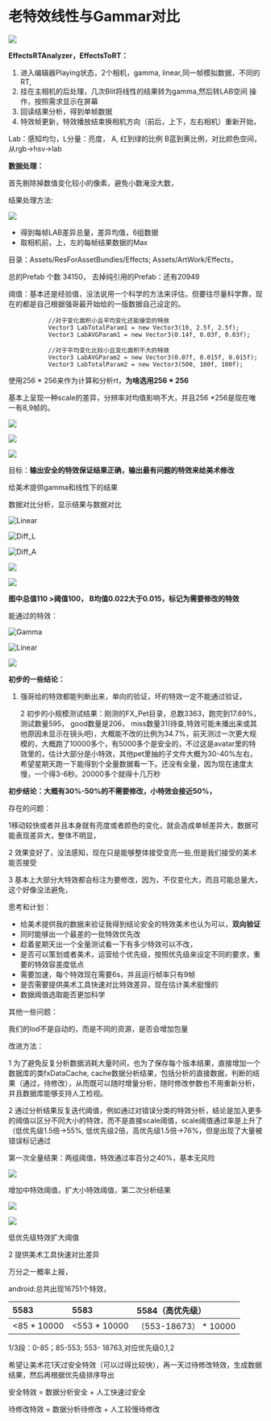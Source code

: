 # 老特效线性与Gammar对比

![](../../../../.gitbook/assets/image%20%2811%29.png)

**EffectsRTAnalyzer，EffectsToRT：**

1. 进入编辑器Playing状态，2个相机，gamma, linear,同一帧模拟数据，不同的RT,
2. 挂在主相机的后处理，几次Blit将线性的结果转为gamma,然后转LAB空间 操作，按照需求显示在屏幕
3.  回读结果分析，得到单帧数据
4.  特效帧更新，特效播放结束换相机方向（前后，上下，左右相机）重新开始，

Lab：感知均匀，L分量：亮度， A, 红到绿的比例 B蓝到黄比例，对比颜色空间，从rgb-&gt;hsv-&gt;lab

**数据处理：**

首先剔除掉数值变化较小的像素，避免小数淹没大数，

结果处理方法:

![](../../../../.gitbook/assets/image%20%2818%29.png)



* 得到每帧LAB差异总量，差异均值，6组数据
* 取相机前，上，左的每帧结果数据的Max

目录：Assets/ResForAssetBundles/Effects; Assets/ArtWork/Effects，

总的Prefab 个数 34150， 去掉纯引用的Prefab：还有20949

阈值：基本还是经验值，没法说用一个科学的方法来评估，但要往尽量科学靠，现在的都是自己根据强哥最开始给的一版数据自己设定的。

```text
           //对于变化面积小且平均变化还能接受的特效
           Vector3 LabTotalParam1 = new Vector3(10, 2.5f, 2.5f);
           Vector3 LabAVGParam1 = new Vector3(0.14f, 0.03f, 0.03f);
           
           //对于平均变化比较小且变化面积不大的特效
           Vector3 LabAVGParam2 = new Vector3(0.07f, 0.015f, 0.015f);
           Vector3 LabTotalParam2 = new Vector3(500, 100f, 100f);
```

使用256 \* 256来作为计算和分析rt，**为啥选用256 \* 256**

基本上呈现一种scale的差异，分辨率对均值影响不大，并且256 \*256是现在唯一有8,9帧的。

![](../../../../.gitbook/assets/image%20%2820%29.png)

![](../../../../.gitbook/assets/image%20%2841%29.png)

![](../../../../.gitbook/assets/image%20%2825%29.png)

目标：**输出安全的特效保证结果正确，输出最有问题的特效来给美术修改**

给美术提供gamma和线性下的结果

数据对比分析，显示结果与数据对比

![Linear](../../../../.gitbook/assets/image%20%2812%29.png)

![Diff\_L](../../../../.gitbook/assets/image%20%2823%29.png)

![Diff\_A](../../../../.gitbook/assets/image%20%2834%29.png)

![](../../../../.gitbook/assets/image%20%2831%29.png)

![](../../../../.gitbook/assets/image%20%2829%29.png)

**图中总值110 &gt;阈值100， B均值0.022大于0.015，标记为需要修改的特效**

能通过的特效：

![Gamma](../../../../.gitbook/assets/image%20%2833%29.png)

![ Linear](../../../../.gitbook/assets/image%20%2813%29.png)

![](../../../../.gitbook/assets/image%20%2840%29.png)



**初步的一些结论：**

1. 强哥给的特效都能判断出来，单向的验证，坏的特效一定不能通过验证，

   2 初步的小规模测试结果：刚测的FX\_Pet目录，总数3363，跑完到17.69%， 测试数量595， good数量是206， miss数量31\(待查,特效可能未播出来或其他原因未显示在镜头吧\)，大概能不改的比例为34.7%，前天测过一次更大规模的，大概跑了10000多个，有5000多个是安全的，不过这是avatar里的特效里的，估计大部分是小特效，其他pet里抽的子文件大概为30-40%左右，希望星期天跑一下能得到个全量数据看一下。还没有全量，因为现在速度太慢，一个得3-6秒。20000多个就得十几万秒

**初步结论：大概有30%-50%的不需要修改，小特效会接近50%，**

存在的问题：

1移动较快或者并且本身就有亮度或者颜色的变化，就会造成单帧差异大，数据可能表现差异大，整体不明显，

2 效果变好了，没法感知，现在只是能够整体接受变亮一些,但是我们接受的美术能否接受

3 基本上大部分大特效都会标注为要修改，因为，不仅变化大，而且可能总量大，这个好像没法避免，

思考和计划：

* 给美术提供我的数据来验证我得到结论安全的特效美术也认为可以，**双向验证**
* 同时能够出一个最差的一批特效优先改
* 趁着星期天出一个全量测试看一下有多少特效可以不改，
* 是否可以策划或者美术，运营给个优先级，按照优先级来设定不同的要求，重要的特效容差度低点
* 需要加速，每个特效现在需要6s，并且运行帧率只有9帧
* 是否需要提供美术工具快速对比特效差异，现在估计美术挺慢的
* 数据阈值选取能否更加科学

其他一些问题：

我们的lod不是自动的，而是不同的资源，是否会增加包量

改进方法：

1 为了避免反复分析数据消耗大量时间，也为了保存每个版本结果，直接增加一个数据库的类fxDataCache,  cache数据分析结果，包括分析的直接数据，判断的结果（通过，待修改），从而既可以随时增量分析，随时修改参数也不用重新分析，并且数据库能够支持人工检视。

2 通过分析结果反复迭代阈值，例如通过对错误分类的特效分析，结论是加入更多的阈值以区分不同大小的特效，而不是直接scale阈值，scale阈值通过率是上升了（低优先级1.5倍-&gt;55%, 低优先级2倍，高优先级1.5倍-&gt;76%，但是出现了大量被错误标记通过

第一次全量结果：两组阈值，特效通过率百分之40%，基本无风险

![](../../../../.gitbook/assets/image%20%2853%29.png)

增加中特效阈值，扩大小特效阈值，第二次分析结果

![](../../../../.gitbook/assets/image%20%2849%29.png)

![](../../../../.gitbook/assets/image%20%2859%29.png)

低优先级特效扩大阈值

2 提供美术工具快速对比差异

万分之一概率上报，

android:总共出现16751个特效，

| 5583 | 5583 | 5584（高优先级） |
| :--- | :--- | :--- |
| &lt;85 \* 10000 | &lt;553 \* 10000 | （553-18673） \* 10000 |

1/3段：0-85；85-553; 553- 18763,对应优先级0,1,2

希望让美术花1天过安全特效（可以过得比较快），再一天过待修改特效，生成数据结果，然后再根据优先级排序导出

安全特效 = 数据分析安全 + 人工快速过安全

待修改特效 = 数据分析待修改 + 人工较慢待修改






